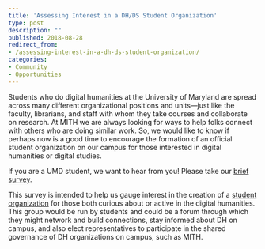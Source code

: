 ```yaml
---
title: 'Assessing Interest in a DH/DS Student Organization'
type: post
description: ""
published: 2018-08-28
redirect_from: 
- /assessing-interest-in-a-dh-ds-student-organization/
categories:
- Community
- Opportunities
---
```

Students who do digital humanities at the University of Maryland are spread across many different organizational positions and units—just like the faculty, librarians, and staff with whom they take courses and collaborate on research. At MITH we are always looking for ways to help folks connect with others who are doing similar work. So, we would like to know if perhaps now is a good time to encourage the formation of an official student organization on our campus for those interested in digital humanities or digital studies.

If you are a UMD student, we want to hear from you! Please take our [brief survey](https://umdsurvey.umd.edu/jfe/form/SV_aVLttIc1jw6WKxL).

This survey is intended to help us gauge interest in the creation of a [student organization](http://thestamp.umd.edu/student_org_resource_center_sorc/registration/registration_requirements) for those both curious about or active in the digital humanities. This group would be run by students and could be a forum through which they might network and build connections, stay informed about DH on campus, and also elect representatives to participate in the shared governance of DH organizations on campus, such as MITH.
